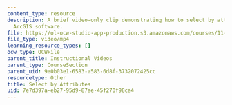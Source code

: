 ```yaml
---
content_type: resource
description: A brief video-only clip demonstrating how to select by attributes in
  ArcGIS software.
file: https://ol-ocw-studio-app-production.s3.amazonaws.com/courses/11-205-introduction-to-spatial-analysis-fall-2019/7e7d397aeb2795d987ae45f270f98ca4_MIT11_205F19_select_by_attributes.mp4
file_type: video/mp4
learning_resource_types: []
ocw_type: OCWFile
parent_title: Instructional Videos
parent_type: CourseSection
parent_uid: 9e0b03e1-6583-a583-6d8f-3732072425cc
resourcetype: Other
title: Select by Attributes
uid: 7e7d397a-eb27-95d9-87ae-45f270f98ca4
---
```

